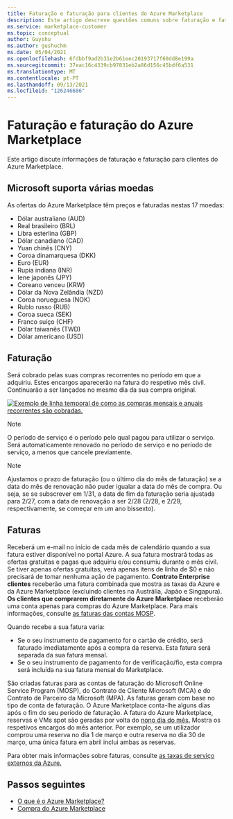 ```yaml
---
title: Faturação e faturação para clientes do Azure Marketplace
description: Este artigo descreve questões comuns sobre faturação e faturação para clientes do Azure Marketplace.
ms.service: marketplace-customer
ms.topic: conceptual
author: Guyshu
ms.author: gushuchm
ms.date: 05/04/2021
ms.openlocfilehash: 6fdbbf9ad2b31e2b61eec20193717f60dd8e199a
ms.sourcegitcommit: 37eac16c4339cb97831eb2a86d156c45bdf6a531
ms.translationtype: MT
ms.contentlocale: pt-PT
ms.lasthandoff: 09/13/2021
ms.locfileid: "126246686"
---
```

# <a name="azure-marketplace-billing-and-invoicing"></a>Faturação e faturação do Azure Marketplace

Este artigo discute informações de faturação e faturação para clientes do Azure Marketplace.

## <a name="microsoft-supports-multiple-currencies"></a>Microsoft suporta várias moedas

As ofertas do Azure Marketplace têm preços e faturadas nestas 17 moedas:

- Dólar australiano (AUD)
- Real brasileiro (BRL)
- Libra esterlina (GBP)
- Dólar canadiano (CAD)
- Yuan chinês (CNY)
- Coroa dinamarquesa (DKK)
- Euro (EUR)
- Rupia indiana (INR)
- Iene japonês (JPY)
- Coreano venceu (KRW)
- Dólar da Nova Zelândia (NZD)
- Coroa norueguesa (NOK)
- Rublo russo (RUB)
- Coroa sueca (SEK)
- Franco suíço (CHF)
- Dólar taiwanês (TWD)
- Dólar americano (USD)

## <a name="billing"></a>Faturação

Será cobrado pelas suas compras recorrentes no período em que a adquiriu. Estes encargos aparecerão na fatura do respetivo mês civil. Continuarão a ser lançados no mesmo dia da sua compra original.

[![Exemplo de linha temporal de como as compras mensais e anuais recorrentes são cobradas.](media/billing/billing-charges-recurring.png)](media/billing/billing-charges-recurring.png#lightbox)

>[!NOTE]
> O período de serviço é o período pelo qual pagou para utilizar o serviço. Será automaticamente renovado no período de serviço e no período de serviço, a menos que cancele previamente.

> [!NOTE]
> Ajustamos o prazo de faturação (ou o último dia do mês de faturação) se a data do mês de renovação não puder igualar a data do mês de compra. Ou seja, se se subscrever em 1/31, a data de fim da faturação seria ajustada para 2/27, com a data de renovação a ser 2/28 (2/28, e 2/29, respectivamente, se começar em um ano bissexto).

## <a name="invoices"></a>Faturas

Receberá um e-mail no início de cada mês de calendário quando a sua fatura estiver disponível no portal Azure. A sua fatura mostrará todas as ofertas gratuitas e pagas que adquiriu e/ou consumiu durante o mês civil. Se tiver apenas ofertas gratuitas, verá apenas itens de linha de $0 e não precisará de tomar nenhuma ação de pagamento. **Contrato Enterprise clientes** receberão uma fatura combinada que mostra as taxas da Azure e da Azure Marketplace (excluindo clientes na Austrália, Japão e Singapura). **Os clientes que comprarem diretamente do Azure Marketplace** receberão uma conta apenas para compras do Azure Marketplace. Para mais informações, consulte [as faturas das contas MOSP](/azure/cost-management-billing/understand/download-azure-invoice#invoices-for-mosp-billing-accounts).

Quando recebe a sua fatura varia:

- Se o seu instrumento de pagamento for o cartão de crédito, será faturado imediatamente após a compra da reserva. Esta fatura será separada da sua fatura mensal.
- Se o seu instrumento de pagamento for de verificação/fio, esta compra será incluída na sua fatura mensal do Marketplace.

São criadas faturas para as contas de faturação do Microsoft Online Service Program (MOSP), do Contrato de Cliente Microsoft (MCA) e do Contrato de Parceiro da Microsoft (MPA). As faturas geram com base no tipo de conta de faturação. O Azure Marketplace conta-lhe alguns dias após o fim do seu período de faturação. A fatura do Azure Marketplace, reservas e VMs spot são geradas por volta do [nono dia do mês.](/azure/cost-management-billing/understand/download-azure-invoice#invoices-for-mosp-billing-accounts) Mostra os respetivos encargos do mês anterior. Por exemplo, se um utilizador comprou uma reserva no dia 1 de março e outra reserva no dia 30 de março, uma única fatura em abril inclui ambas as reservas.

Para obter mais informações sobre faturas, consulte [as taxas de serviço externos da Azure.](/azure/cost-management-billing/understand/understand-azure-marketplace-charges)

## <a name="next-steps"></a>Passos seguintes

- [O que é o Azure Marketplace?](azure-marketplace-overview.md)
- [Compra do Azure Marketplace](azure-purchasing-invoicing.md)
